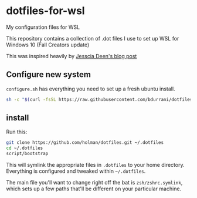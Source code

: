 # dotfiles-for-wsl
My configuration files for WSL

This repository contains a collection of .dot files 
I use to set up WSL for Windows 10 (Fall Creators update)

This was inspired heavily by 
[Jesscia Deen's blog post](http://jessicadeen.com/tech/microsoft/badass-terminal-fcu-wsl-edition-oh-my-zsh-powerlevel9k-tmux-and-more/)

## Configure new system

`configure.sh` has everything you need to set up a fresh ubuntu install.

```sh
sh -c "$(curl -fsSL https://raw.githubusercontent.com/bdurrani/dotfiles-for-wsl/master/configure.sh)" 
```

## install
Run this:

```sh
git clone https://github.com/holman/dotfiles.git ~/.dotfiles
cd ~/.dotfiles
script/bootstrap
```

This will symlink the appropriate files in `.dotfiles` to your home directory.
Everything is configured and tweaked within `~/.dotfiles`.

The main file you'll want to change right off the bat is `zsh/zshrc.symlink`,
which sets up a few paths that'll be different on your particular machine.